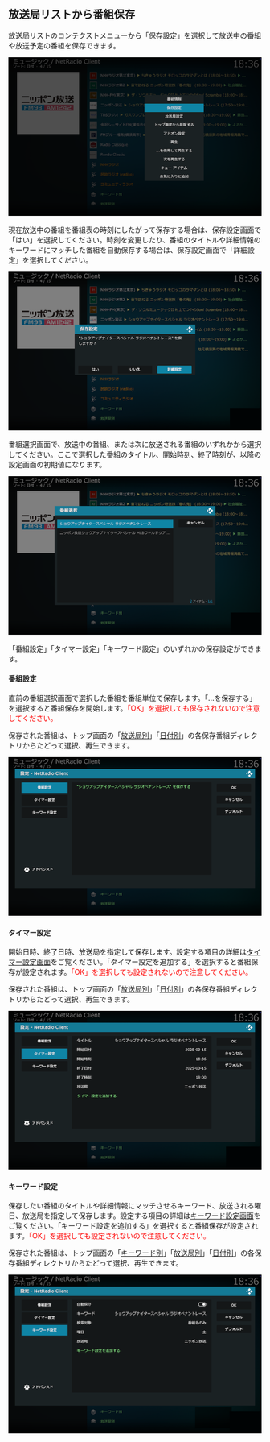 
## 放送局リストから番組保存

放送局リストのコンテクストメニューから「保存設定」を選択して放送中の番組や放送予定の番組を保存できます。

![コンテクストメニュー](images/4.保存設定画面/0.コンテクストメニュー.png)

現在放送中の番組を番組表の時刻にしたがって保存する場合は、保存設定画面で「はい」を選択してください。時刻を変更したり、番組のタイトルや詳細情報のキーワードにマッチした番組を自動保存する場合は、保存設定画面で「詳細設定」を選択してください。

![保存設定画面](images/4.保存設定画面/1.保存設定（詳細設定）.png)

番組選択画面で、放送中の番組、または次に放送される番組のいずれかから選択してください。ここで選択した番組のタイトル、開始時刻、終了時刻が、以降の設定画面の初期値になります。

![番組選択画面](images/4.保存設定画面/2.番組選択.png)

「番組設定」「タイマー設定」「キーワード設定」のいずれかの保存設定ができます。

#### 番組設定

直前の番組選択画面で選択した番組を番組単位で保存します。「...を保存する」を選択すると番組保存を開始します。<span style="color:red;">「OK」を選択しても保存されないので注意してください。</span>

保存された番組は、トップ画面の「[放送局別](./保存番組ディレクトリ（放送局別）.md)」「[日付別](./保存番組ディレクトリ（日付別）.md)」の各保存番組ディレクトリからたどって選択、再生できます。

![番組設定画面](images/4.保存設定画面/3.番組設定.png)

#### タイマー設定

開始日時、終了日時、放送局を指定して保存します。設定する項目の詳細は[タイマー設定画面](./設定画面（タイマー）.md#設定項目)をご覧ください。「タイマー設定を追加する」を選択すると番組保存が設定されます。<span style="color:red;">「OK」を選択しても設定されないので注意してください。</span>

保存された番組は、トップ画面の「[放送局別](./保存番組ディレクトリ（放送局別）.md)」「[日付別](./保存番組ディレクトリ（日付別）.md)」の各保存番組ディレクトリからたどって選択、再生できます。

![タイマー設定画面](images/4.保存設定画面/4.タイマー設定.png)

#### キーワード設定

保存したい番組のタイトルや詳細情報にマッチさせるキーワード、放送される曜日、放送局を指定して保存します。設定する項目の詳細は[キーワード設定画面](./設定画面（キーワード）.md#設定項目)をご覧ください。「キーワード設定を追加する」を選択すると番組保存が設定されます。<span style="color:red;">「OK」を選択しても設定されないので注意してください。</span>

保存された番組は、トップ画面の「[キーワード別](./保存番組ディレクトリ（キーワード別）.md)」「[放送局別](./保存番組ディレクトリ（放送局別）.md)」「[日付別](./保存番組ディレクトリ（日付別）.md)」の各保存番組ディレクトリからたどって選択、再生できます。

![キーワード設定画面](images/4.保存設定画面/5.キーワード設定.png)

